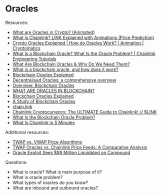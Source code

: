 # Oracles


Resources:

* [What are Oracles in Crypto? (Animated)](https://www.youtube.com/watch?v=uycQ7ReSt_c&t=3s)
* [What is Chainlink? LINK Explained with Animations (Price Prediction)](https://www.youtube.com/watch?v=GnXsJe2wZ_w)
* [Crypto Oracles Explained | How do Oracles Work? | Animation | Cryptomatics](https://www.youtube.com/watch?v=MNfXtMSgL0A)
* [What Is a Blockchain Oracle? What Is the Oracle Problem? | Chainlink Engineering Tutorials](https://www.youtube.com/watch?v=ZJfkNzyO7-U)
* [What Are Blockchain Oracles & Why Do We Need Them?](https://learn.bybit.com/blockchain/what-are-blockchain-oracles/)
* [What is a blockchain oracle, and how does it work?](https://cointelegraph.com/blockchain-for-beginners/what-is-a-blockchain-oracle-and-how-does-it-work)
* [Blockchain Oracles Explained](https://academy.binance.com/en/articles/blockchain-oracles-explained)
* [Decentralised Oracles: a comprehensive overview](https://medium.com/fabric-ventures/decentralised-oracles-a-comprehensive-overview-d3168b9a8841)
* [Overview: Blockchain Oracles](https://medium.com/momentum6/overview-blockchain-oracles-21007df8ea48)
* [WHAT ARE ORACLES IN BLOCKCHAIN?](https://www.horizen.io/blockchain-academy/technology/advanced/blockchain-oracle/)
* [Blockchain Oracles Explained](https://coin98.net/what-is-blockchain-oracle)
* [A Study of Blockchain Oracles](https://arxiv.org/pdf/2004.07140.pdf)
* [chain.link](https://chain.link/whitepaper)
* [Chainlink Cryptocurrency: The ULTIMATE Guide to Chainlink! // $LINK](https://www.youtube.com/watch?v=m_1uDhsnghw&list=PLZWRruJDdjy2qkkV-T0hluz83rlG6gwXa)
* [What Is the Blockchain Oracle Problem?](https://blog.chain.link/what-is-the-blockchain-oracle-problem/)
* [What Is Chainlink in 5 Minutes](https://www.gemini.com/cryptopedia/what-is-chainlink-and-how-does-it-work?utm_source=pocket_saves)

Additional resources:
* [TWAP vs. VWAP Price Algorithms](https://blog.chain.link/twap-vs-vwap/)
* [TWAP Oracles vs. Chainlink Price Feeds: A Comparative Analysis](https://smartcontentpublication.medium.com/twap-oracles-vs-chainlink-price-feeds-a-comparative-analysis-8155a3483cbd)
* [Oracle Exploit Sees $89 Million Liquidated on Compound](https://decrypt.co/49657/oracle-exploit-sees-100-million-liquidated-on-compound)

Questions:
* What is oracle? What is main purpose of it?
* What is oracle problem?
* What types of oracles do you know?
* What are inbound and outbound oracles?
